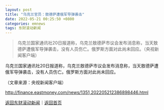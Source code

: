 ```yaml
---
layout: post
title: "乌克兰官员：敖德萨遭俄军导弹袭击"
date: 2022-05-21 00:25:50 +0800
categories: emnews
tags: 东财滚动新闻
---
```

> 乌克兰国家通讯社20日报道称，乌克兰敖德萨市议会发布消息称，当天敖德萨遭俄军导弹袭击，没有人员伤亡。俄罗斯方面对此尚未回应。（央视新闻客户端）

<p>乌克兰国家通讯社20日报道称，乌克兰敖德萨市议会发布消息称，当天敖德萨遭俄军导弹袭击，没有人员伤亡。俄罗斯方面对此尚未回应。</p><p class="em_media">（文章来源：央视新闻客户端）</p>

<http://finance.eastmoney.com/news/1351,202205212386898446.html>

[返回东财滚动新闻](//finews.withounder.com/emnews/)｜[返回首页](//finews.withounder.com/)